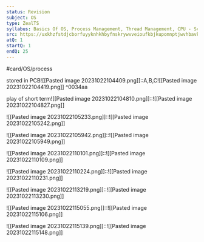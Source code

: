 ```yaml
---
status: Revision
subject: OS
type: ZealTS
syllabus: Basics Of OS, Process Management, Thread Management, CPU - Scheduling
src: https://uxkhzfstdjcborfuyyknhkhbyfnskrywvveioufkbjkupomnptjwvhbavkysuhi.vercel.app/solution.html?testId=6285ec386a69976a898c3c9a&test_id=26
atQ: 1
startQ: 1
endQ: 25
---
```

#card/OS/process 

stored in PCB![[Pasted image 20231022104409.png]]::A,B,C![[Pasted image 20231022104419.png]] ^0034aa <!--SR:!2023-11-15,16,290-->

play of short term![[Pasted image 20231022104810.png]]::![[Pasted image 20231022104827.png]] <!--SR:!2023-11-01,2,250-->

![[Pasted image 20231022105233.png]]::![[Pasted image 20231022105242.png]] <!--SR:!2023-11-14,15,290-->

![[Pasted image 20231022105942.png]]::![[Pasted image 20231022105949.png]] <!--SR:!2023-11-13,14,290-->


![[Pasted image 20231022110101.png]]::![[Pasted image 20231022110109.png]] <!--SR:!2023-11-13,14,290-->


![[Pasted image 20231022110224.png]]::![[Pasted image 20231022110231.png]] <!--SR:!2023-10-31,1,210-->


![[Pasted image 20231022113219.png]]::![[Pasted image 20231022113230.png]] <!--SR:!2023-11-08,9,270-->

![[Pasted image 20231022115055.png]]::![[Pasted image 20231022115106.png]] <!--SR:!2023-11-15,16,290-->


![[Pasted image 20231022115139.png]]::![[Pasted image 20231022115148.png]] <!--SR:!2023-10-29,4,270-->

